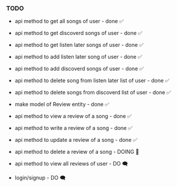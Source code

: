 ### TODO


- api method to get all songs of user - done ✅
- api method to get discoverd songs of user - done ✅
- api method to get listen later songs of user - done ✅

- api method to add listen later song of user - done ✅
- api method to add discoverd songs of user - done ✅

- api method to delete song from listen later list of user - done ✅
- api method to delete  songs from discoverd list of user - done ✅

- make model of Review entity - done ✅

- api method to view a review of a song -  done ✅
- api method to write a review of a song - done ✅
- api method to update a review of a song - done ✅
- api method to delete a review of a song - DOING 🎯
- api method to view all reviews of user - DO 🗨

- login/signup - DO 🗨
